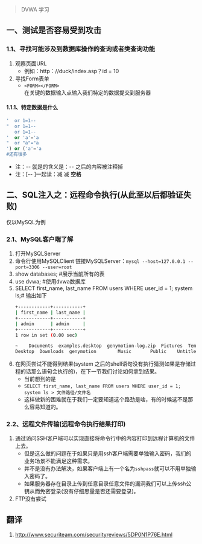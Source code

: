 >DVWA 学习

## 一、测试是否容易受到攻击
### 1.1、寻找可能涉及到数据库操作的查询或者类查询功能
1. 观察页面URL
    - 例如：http：//duck/index.asp？id = 10 
2. 寻找Form表单
    - `<FORM></FORM>`    
在关键的数据输入点输入我们特定的数据提交到服务器
#### 1.1.1、特定数据是什么
```SQL
'  or 1=1-- 
"  or 1=1-- 
   or 1=1-- 
'  or 'a'='a
"  or "a"="a
') or ('a'='a
#还有很多
```
- 注：-- 就是的含义是：-- 之后的内容被注释掉
- 注：[-- ]一起读：减 减 __空格__

## 二、SQL注入之：远程命令执行(从此至以后都验证失败)
仅以MySQL为例
### 2.1、MySQL客户端了解
1. 打开MySQLServer
2. 命令行使用MySQLClient 链接MySQLServer：`mysql --host=127.0.0.1 --port=3306 --user=root `
3. show databases; #展示当前所有的表
4. use dvwa; #使用dvwa数据库
5. SELECT first_name, last_name FROM users WHERE user_id = 1; system ls;# 输出如下
    ```bash
    +------------+-----------+
    | first_name | last_name |
    +------------+-----------+
    | admin      | admin     |
    +------------+-----------+
    1 row in set (0.00 sec)

    ~	 Documents  examples.desktop  genymotion-log.zip  Pictures  Templates	     Videos
    Desktop  Downloads  genymotion	      Music		  Public    Untitled Folder  桌面
    ```
6. 在网页尝试不能得到结果(system 之后的shell语句没有执行猜测如果是存储过程的话那么语句会执行的)，在下一节我们讨论如何拿到结果。
    - 当前想到的是
    - `SELECT first_name, last_name FROM users WHERE user_id = 1; system ls > 文件路径/文件名`
    - 这样做新的困难就在于我们一定要知道这个路劲是啥，有的时候这不是那么容易知道的。

### 2.2、远程文件传输(远程命令执行结果打印)
1. 通过访问SSH客户端可以实现直接将命令行中的内容打印到远程计算机的文件上去。
    - 但是这么做的问题在于如果只是用ssh客户端需要单独输入密码，我们的业务场景不能满足这种需求。
    - 并不是没有办法解决，如果客户端上有一个名为`sshpass`就可以不用单独输入密码了。
    - 如果服务器存在目录上传到任意目录任意文件的漏洞我们可以上传ssh公钥从而免密登录(没有仔细思量是否还需要登录)。
2. FTP没有尝试



## 翻译
1. http://www.securiteam.com/securityreviews/5DP0N1P76E.html